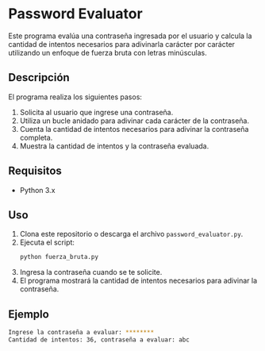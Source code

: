 # Password Evaluator

Este programa evalúa una contraseña ingresada por el usuario y calcula la cantidad de intentos necesarios para adivinarla carácter por carácter utilizando un enfoque de fuerza bruta con letras minúsculas.

## Descripción

El programa realiza los siguientes pasos:
1. Solicita al usuario que ingrese una contraseña.
2. Utiliza un bucle anidado para adivinar cada carácter de la contraseña.
3. Cuenta la cantidad de intentos necesarios para adivinar la contraseña completa.
4. Muestra la cantidad de intentos y la contraseña evaluada.

## Requisitos

- Python 3.x

## Uso

1. Clona este repositorio o descarga el archivo `password_evaluator.py`.
2. Ejecuta el script:
    ```sh
    python fuerza_bruta.py
    ```
3. Ingresa la contraseña cuando se te solicite.
4. El programa mostrará la cantidad de intentos necesarios para adivinar la contraseña.

## Ejemplo

```sh
Ingrese la contraseña a evaluar: ********
Cantidad de intentos: 36, contraseña a evaluar: abc

